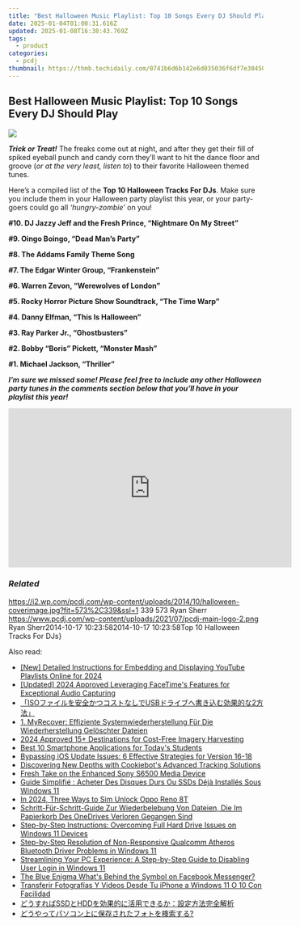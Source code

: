 ```yaml
---
title: "Best Halloween Music Playlist: Top 10 Songs Every DJ Should Play"
date: 2025-01-04T01:00:31.616Z
updated: 2025-01-08T16:38:43.769Z
tags:
  - product
categories:
  - pcdj
thumbnail: https://thmb.techidaily.com/0741b6d6b142e6d035036f6df7e304509ca00be9b2a4f404614a92dadcad15cd.jpg
---
```


## Best Halloween Music Playlist: Top 10 Songs Every DJ Should Play

[![](https://i2.wp.com/pcdj.com/wp-content/uploads/2014/10/halloween-coverimage.jpg?resize=573%2C321&ssl=1)](https://i2.wp.com/pcdj.com/wp-content/uploads/2014/10/halloween-coverimage.jpg?fit=573%2C339&ssl=1 "halloween-coverimage")

_**Trick or Treat!**_ The freaks come out at night, and after they get their fill of spiked eyeball punch and candy corn they’ll want to hit the dance floor and groove (_or at the very least, listen to_) to their favorite Halloween themed tunes.

Here’s a compiled list of the **Top 10 Halloween Tracks For DJs**. Make sure you include them in your Halloween party playlist this year, or your party-goers could go all _‘hungry-zombie’_ on you!

**#10\. DJ Jazzy Jeff and the Fresh Prince, “Nightmare On My Street”**  

**#9\. Oingo Boingo, “Dead Man’s Party”**  

**#8\. The Addams Family Theme Song**  

**#7\. The Edgar Winter Group, “Frankenstein”**  

**#6\. Warren Zevon, “Werewolves of London”**  

**#5\. Rocky Horror Picture Show Soundtrack, “The Time Warp”**  

**#4\. Danny Elfman, “This Is Halloween”**  

**#3\. Ray Parker Jr., “Ghostbusters”**  

**#2\. Bobby “Boris” Pickett, “Monster Mash”**  

**#1\. Michael Jackson, “Thriller”**  

_**I’m sure we missed some! Please feel free to include any other Halloween party tunes in the comments section below that you’ll have in your playlist this year!**_

<!-- affiliate ads begin -->
<iframe width="560" height="315" src="https://www.youtube.com/embed/620kcQ7Dw7w?si=a5ussGs5HV7sG3hF" title="YouTube video player" frameborder="0" allow="accelerometer; autoplay; clipboard-write; encrypted-media; gyroscope; picture-in-picture; web-share" referrerpolicy="strict-origin-when-cross-origin" allowfullscreen></iframe>
<!-- affiliate ads end -->

### _Related_

https://i2.wp.com/pcdj.com/wp-content/uploads/2014/10/halloween-coverimage.jpg?fit=573%2C339&ssl=1 339 573 Ryan Sherr https://www.pcdj.com/wp-content/uploads/2021/07/pcdj-main-logo-2.png Ryan Sherr2014-10-17 10:23:582014-10-17 10:23:58Top 10 Halloween Tracks For DJs}

<ins class="adsbygoogle"
     style="display:block"
     data-ad-format="autorelaxed"
     data-ad-client="ca-pub-7571918770474297"
     data-ad-slot="1223367746"></ins>

<ins class="adsbygoogle"
     style="display:block"
     data-ad-client="ca-pub-7571918770474297"
     data-ad-slot="8358498916"
     data-ad-format="auto"
     data-full-width-responsive="true"></ins>

<span class="atpl-alsoreadstyle">Also read:</span>
<div><ul>
<li><a href="https://youtube-sure.techidaily.com/etailed-instructions-for-embedding-and-displaying-youtube-playlists-online-for-2024/"><u>[New] Detailed Instructions for Embedding and Displaying YouTube Playlists Online for 2024</u></a></li>
<li><a href="https://screen-sharing-recording.techidaily.com/updated-2024-approved-leveraging-facetimes-features-for-exceptional-audio-capturing/"><u>[Updated] 2024 Approved Leveraging FaceTime's Features for Exceptional Audio Capturing</u></a></li>
<li><a href="https://win-updates.techidaily.com/isousb2/"><u>「ISOファイルを安全かつコストなしでUSBドライブへ書き込む効果的な2方法」</u></a></li>
<li><a href="https://win-updates.techidaily.com/1-myrecover-effiziente-systemwiederherstellung-fur-die-wiederherstellung-geloschter-dateien/"><u>1. MyRecover: Effiziente Systemwiederherstellung Für Die Wiederherstellung Gelöschter Dateien</u></a></li>
<li><a href="https://extra-resources.techidaily.com/2024-approved-15plus-destinations-for-cost-free-imagery-harvesting/"><u>2024 Approved 15+ Destinations for Cost-Free Imagery Harvesting</u></a></li>
<li><a href="https://tech-renaissance.techidaily.com/best-10-smartphone-applications-for-todays-students/"><u>Best 10 Smartphone Applications for Today's Students</u></a></li>
<li><a href="https://win-updates.techidaily.com/bypassing-ios-update-issues-6-effective-strategies-for-version-16-18/"><u>Bypassing iOS Update Issues: 6 Effective Strategies for Version 16-18</u></a></li>
<li><a href="https://data-safeguard.techidaily.com/discovering-new-depths-with-cookiebots-advanced-tracking-solutions/"><u>Discovering New Depths with Cookiebot's Advanced Tracking Solutions</u></a></li>
<li><a href="https://extra-information.techidaily.com/fresh-take-on-the-enhanced-sony-s6500-media-device/"><u>Fresh Take on the Enhanced Sony S6500 Media Device</u></a></li>
<li><a href="https://win-updates.techidaily.com/guide-simplifie-acheter-des-disques-durs-ou-ssds-deja-installes-sous-windows-11/"><u>Guide Simplifié : Acheter Des Disques Durs Ou SSDs Déjà Installés Sous Windows 11</u></a></li>
<li><a href="https://sim-unlock.techidaily.com/in-2024-three-ways-to-sim-unlock-oppo-reno-8t-by-drfone-android/"><u>In 2024, Three Ways to Sim Unlock Oppo Reno 8T</u></a></li>
<li><a href="https://win-updates.techidaily.com/schritt-fur-schritt-guide-zur-wiederbelebung-von-dateien-die-im-papierkorb-des-onedrives-verloren-gegangen-sind/"><u>Schritt-Für-Schritt-Guide Zur Wiederbelebung Von Dateien, Die Im Papierkorb Des OneDrives Verloren Gegangen Sind</u></a></li>
<li><a href="https://win-forum.techidaily.com/step-by-step-instructions-overcoming-full-hard-drive-issues-on-windows-11-devices/"><u>Step-by-Step Instructions: Overcoming Full Hard Drive Issues on Windows 11 Devices</u></a></li>
<li><a href="https://driver-error.techidaily.com/step-by-step-resolution-of-non-responsive-qualcomm-atheros-bluetooth-driver-problems-in-windows-11/"><u>Step-by-Step Resolution of Non-Responsive Qualcomm Atheros Bluetooth Driver Problems in Windows 11</u></a></li>
<li><a href="https://win-updates.techidaily.com/streamlining-your-pc-experience-a-step-by-step-guide-to-disabling-user-login-in-windows-11/"><u>Streamlining Your PC Experience: A Step-by-Step Guide to Disabling User Login in Windows 11</u></a></li>
<li><a href="https://facebook-video-content.techidaily.com/the-blue-enigma-whats-behind-the-symbol-on-facebook-messenger/"><u>The Blue Enigma What's Behind the Symbol on Facebook Messenger?</u></a></li>
<li><a href="https://win-updates.techidaily.com/transferir-fotografias-y-videos-desde-tu-iphone-a-windows-11-o-10-con-facilidad/"><u>Transferir Fotografías Y Videos Desde Tu iPhone a Windows 11 O 10 Con Facilidad</u></a></li>
<li><a href="https://win-updates.techidaily.com/1728472045343-ssdhdd/"><u>どうすればSSDとHDDを効果的に活用できるか：設定方法完全解析</u></a></li>
<li><a href="https://win-updates.techidaily.com/44gp44gg44ke44gj44gm44or44k944kz44oz5lik44gr5lplusd5a2y44gv44km44gf44ov44kp44oi44ks5qsc57si44gz44klpw/"><u>どうやってパソコン上に保存されたフォトを検索する?</u></a></li>
</ul></div>

